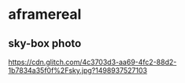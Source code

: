 # aframereal

## sky-box photo
https://cdn.glitch.com/4c3703d3-aa69-4fc2-88d2-1b7834a35f0f%2Fsky.jpg?1498937527103
